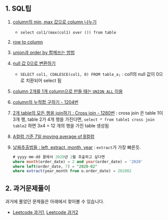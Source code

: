 ## 1. SQL팁

1. [column의 min, max 값으로 column 나누기](https://stackoverflow.com/questions/55438720/how-to-divide-each-row-of-column-by-its-max-min-value-sql)
    + `select col1/(max(col1) over ()) from table`

2. [row to column](https://stackoverflow.com/questions/1241178/mysql-rows-to-columns)

3. [union과 order by 함께쓰는 방법](https://stackoverflow.com/questions/3531251/using-union-and-order-by-clause-in-mysql)

4. [null 값 0으로 변환하기](https://leetcode.com/problems/employee-bonus/discuss/425697/MySQL-solution-(LEFT-JOIN))
    + `SELECT col1, COALESCE(col1, 0) FROM table_a;` : col1의 null 값이 0으로 치환되어 select 됨

5. [column 2개를 1개 column으로 만들 때는 `UNION ALL` 이용](https://leetcode.com/problems/friend-requests-ii-who-has-the-most-friends/discuss/103812/Share-My-Accepted-SQL-Query-using-%22union-all%22-the-first-Accepted-answer-of-all) 

6. [column의 누적합 구하기 - 1204번](https://leetcode.com/problems/last-person-to-fit-in-the-bus/discuss/389961/MySQL-beat-100-lol.-Of-course-since-I'm-the-first-one-to-do-this-problem.)

7. [2개 table의 모든 행을 join하기 : Cross join - 1280번](https://leetcode.com/problems/students-and-examinations/submissions/) : cross join 은 table 1이 3개 행, table 2가 4개 행을 가진다면, `select * from table1 cross join table2` 하면 3x4 = 12 개의 행을 가진 table 생성됨

8. [A컬럼 기준 7일 moving average of B컬럼](https://github.com/jisy2718/Algorithm-SQL/tree/master/LeetCode-SQL/Medium/1321-restaurant-growth)

9. [날짜추출법들 : left, extract, month, year](https://leetcode.com/problems/list-the-products-ordered-in-a-period/discuss/497520/Myql-Using-Month-and-Year-function) : `extract`가 가장 빠른듯.
    ```sql
    # yyyy-mm-dd 꼴에서 2020년 2월 추출하고 싶다면
    where month(order_date) = 2 and year(order_date) = '2020'
    where left(order_date, 7) = "2020-02"
    where extract(year_month from o.order_date) = 202002
    ```
## 2. 과거문제풀이
과거에 풀었던 문제들은 아래에서 찾아볼 수 있습니다.
+ [Leetcode 과거1](https://github.com/jisy2718/TIL/blob/master/SQL/leetcode.md), [Leetcode 과거2](https://github.com/jisy2718/leetcode#readme)
